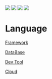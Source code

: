 
<img src="https://capsule-render.vercel.app/api?type=Slice&color=auto&height=180&section=header&text=Hello%20World!&fontSize=50&rotate=10"/>


<img src="https://img.shields.io/badge/JAVA-3178C6?style=flat&logo=java&logoColor=white"/>
<img src="https://img.shields.io/badge/JavaScript-F7DF1E?style=flat&logo=javascript&logoColor=white"/>
<img src="https://img.shields.io/badge/JavaScript-F7DF1E?style=flat&logo=javascript&logoColor=white"/>

# Language

[Framework](https://www.notion.so/Framework-f17c84dfe6a64e02b207431d7a904d8d?pvs=21)

[DataBase](https://www.notion.so/DataBase-5145c47a2fbb4017b6bc530add6c7123?pvs=21)

[Dev Tool](https://www.notion.so/Dev-Tool-d2a25f5db8104c639a2b9f557ced9ad1?pvs=21)

[Cloud](https://www.notion.so/Cloud-531fc8bc65e74b07b25884e7b6b5ecd1?pvs=21)
 




<!--
**jinee11/jinee11** is a ✨ _special_ ✨ repository because its `README.md` (this file) appears on your GitHub profile.

Here are some ideas to get you started:

- 🔭 I’m currently working on ...
- 🌱 I’m currently learning ...
- 👯 I’m looking to collaborate on ...
- 🤔 I’m looking for help with ...
- 💬 Ask me about ...
- 📫 How to reach me: ...
- 😄 Pronouns: ...
- ⚡ Fun fact: ...
-->
